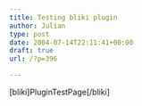 ```yaml
---
title: Testing bliki plugin
author: Julian
type: post
date: 2004-07-14T22:11:41+00:00
draft: true
url: /?p=396

---
```

[bliki]PluginTestPage[/bliki]
